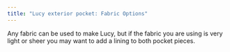 ```yaml
---
title: "Lucy exterior pocket: Fabric Options"
---
```


Any fabric can be used to make Lucy, but if the fabric you are using is very light or sheer you may want to add a lining to both pocket pieces.
